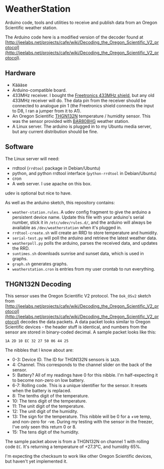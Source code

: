 # WeatherStation

Arduino code, tools and utilities to receive and publish data from an
Oregon Scientific weather station.

The Arduino code here is a modified version of the decoder found at
[http://jeelabs.net/projects/cafe/wiki/Decoding_the_Oregon_Scientific_V2_protocol](http://jeelabs.net/projects/cafe/wiki/Decoding_the_Oregon_Scientific_V2_protocol).

## Hardware

* Käääse
* Arduino-compatible board.
* 433MHz receiver. I bought the [Freetronics 433MHz shield](http://www.freetronics.com/products/receiver),
  but any old 433MHz receiver will do. The data pin from the receiver should
  be connected to analogue pin 1 (the Freetronics shield connects the 
  input to D8, I ran a jumper from it to A1).
* An Oregon Scientific [THGN132N](http://uk.oregonscientific.com/cat-Weather-sub-Sensors-prod-THGN132N-Sensor.html) temperature / humidity sensor. This was
  the sensor provided with [BAR808HG](http://au.oregonscientific.com/cat-Weather-sub-ECO-Solar-prod-Solar-Weather-Station-Advanced.html) weather station.
* A Linux server. The arduino is plugged in to my Ubuntu media server, but
  any current distribution should be fine.

## Software

The Linux server will need:
* rrdtool (`rrdtool` package in Debian/Ubuntu)
* python, and python rrdtool interface (`python-rrdtool` in Debian/Ubuntu)
* cron
* A web server. I use apache on this box.

udev is optional but nice to have.

As well as the arduino sketch, this repository contains:
* `weather-station.rules`. A udev config fragment to give the arduino a
  persistent device name. Update this file with your arduino's serial number,
  stick it in `/etc/udev/rules.d/`, and the arduino will always be available
  as `/dev/weatherstation` when it's plugged in.
* `rrdtool-create.sh` will create an RRD to store temperature and humidity.
* `serial-test.py` will poll the arduino and retrieve the latest weather data.
* `weatherpoll.py` polls the arduino, parses the received data, and updates
  the RRD.
* `suntimes.sh` downloads sunrise and sunset data, which is used in graphs.
* `graph.sh` generates graphs.
* `weatherstation.cron` is entries from my user crontab to run everything.

## THGN132N Decoding

This sensor uses the Oregon Scientific V2 protocol. The `Ook_OSv2` sketch
from [http://jeelabs.net/projects/cafe/wiki/Decoding_the_Oregon_Scientific_V2_protocol](http://jeelabs.net/projects/cafe/wiki/Decoding_the_Oregon_Scientific_V2_protocol)
decodes the data packets. A data packet looks similar to Oregon Scientific
devices - the header stuff is identical, and numbers from the sensor are
stored in binary-coded decimal. A sample packet looks like this:

`1A 2D 10 EC 32 27 50 06 44 25`

The nibbles that I know about are:

* 0-3: Device ID. The ID for THGN132N sensors is `1A2D`.
* 4: Channel. This corresponds to the channel slider on the back of the
  sensor.
* 5: Battery? All of my readings have 0 for this nibble. I'm half-expecting
  it to become non-zero on low battery.
* 6-7: Rolling code. This is a unique identifier for the sensor. It resets
  when the battery is replaced.
* 8: The tenths digit of the temperature.
* 10: The tens digit of the temperature.
* 11: The unit digit of the temperature.
* 12: The unit digit of the humidity.
* 13: The sign for the temperature. This nibble will be 0 for a +ve temp,
  and non-zero for -ve. During my testing with the sensor in the freezer,
  I've only seen this return 0 or 8.
* 15: The tens digit of the humidity.

The sample packet above is from a THGN132N on channel 1 with rolling code
`EC`. It's returning a temperature of +27.3°C, and humidity 65%.

I'm expecting the checksum to work like other Oregon Scientific devices,
but haven't yet implemented it.

